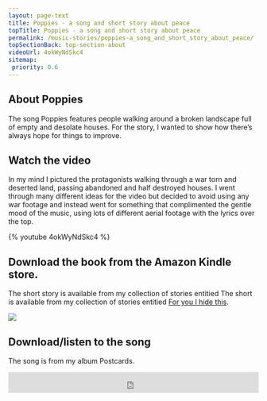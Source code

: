 ```yaml
---
layout: page-text
title: Poppies - a song and short story about peace
topTitle: Poppies - a song and short story about peace
permalink: /music-stories/poppies-a_song_and_short_story_about_peace/
topSectionBack: top-section-about
videoUrl: 4okWyNdSkc4
sitemap:
 priority: 0.6
---
```


## About Poppies
The song Poppies features people walking around a broken landscape full of empty and desolate houses. For the story, I wanted to show how there’s always hope for things to improve. 

## Watch the video

In my mind I pictured the protagonists walking through a war torn and deserted land, passing abandoned and half destroyed houses. I went through many different ideas for the video but decided to avoid using any war footage and instead went for something that complimented the gentle mood of the music, using lots of different aerial footage with the lyrics over the top.

{% youtube 4okWyNdSkc4 %}

## Download the book from the Amazon Kindle store.

The short story is available from my collection of stories entitied The short is available from my collection of stories entitied [For you I hide this](https://read.amazon.co.uk/kp/embed?asin=B01N3OBT3W&preview=newtab&linkCode=kpe&ref_=cm_sw_r_kb_dp_k9XsybYE50G27).

<a target="_blank"  href="https://www.amazon.co.uk/gp/product/B01N3OBT3W/ref=as_li_tl?ie=UTF8&camp=1634&creative=6738&creativeASIN=B01N3OBT3W&linkCode=as2&tag=nigebunn-21&linkId=20997b9645c5122d7f64e76122f57bf3"><img border="0" src="//ws-eu.amazon-adsystem.com/widgets/q?_encoding=UTF8&MarketPlace=GB&ASIN=B01N3OBT3W&ServiceVersion=20070822&ID=AsinImage&WS=1&Format=_SL250_&tag=nigebunn-21" ></a><img src="//ir-uk.amazon-adsystem.com/e/ir?t=nigebunn-21&l=am2&o=2&a=B01N3OBT3W" width="1" height="1" border="0" alt="" style="border:none !important; margin:0px !important;" />



## Download/listen to the song

The song is from my album Postcards.
<iframe style="border: 0; width: 100%; height: 42px;" src="http://bandcamp.com/EmbeddedPlayer/album=1566325814/size=small/bgcol=ffffff/linkcol=0687f5/track=3645378082/transparent=true/" seamless><a href="http://sugardrum.bandcamp.com/album/postcards">Postcards by Sugardrum</a></iframe>